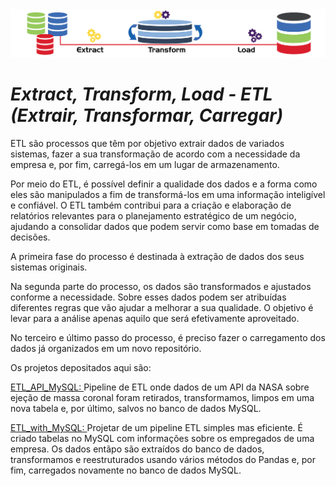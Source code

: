 <img src="banner.jpg"/>

# *Extract, Transform, Load - ETL (Extrair, Transformar, Carregar)*

ETL são processos que têm por objetivo extrair dados de variados sistemas, 
fazer a sua transformação de acordo com a necessidade da empresa e, por fim, carregá-los em um lugar de armazenamento.

Por meio do ETL, é possível definir a qualidade dos dados e a forma como eles são manipulados a fim de transformá-los em uma informação inteligível e confiável.
O ETL também contribui para a criação e elaboração de relatórios relevantes para o planejamento estratégico de um negócio, 
ajudando a consolidar dados que podem servir como base em tomadas de decisões.

A primeira fase do processo é destinada à extração de dados dos seus sistemas originais.

Na segunda parte do processo, os dados são transformados e ajustados conforme a necessidade.
Sobre esses dados podem ser atribuídas diferentes regras que vão ajudar a melhorar a sua qualidade. 
O objetivo é levar para a análise apenas aquilo que será efetivamente aproveitado.

No terceiro e último passo do processo, é preciso fazer o carregamento dos dados já organizados em um novo repositório.

Os projetos depositados aqui são:

<a href="https://github.com/MichelinJV/E_T_L/blob/master/ETL_API_MySQL.ipynb">ETL_API_MySQL: </a>
Pipeline de ETL onde dados de um API da NASA sobre ejeção de massa coronal foram retirados, transformamos, limpos em uma nova tabela e, 
por último, salvos no banco de dados MySQL.


<a href="https://github.com/MichelinJV/E_T_L/blob/master/ETl_with_MySQL.ipynb">ETL_with_MySQL: </a>
Projetar de um pipeline ETL simples mas eficiente. É criado tabelas no MySQL com informações sobre os empregados de uma empresa.
Os dados entãpo são extraídos do banco de dados, transformamos e reestruturados usando vários métodos do Pandas e, por fim, carregados novamente no banco de dados MySQL.
